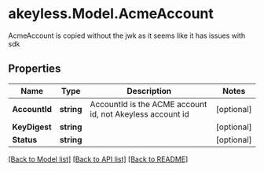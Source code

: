 # akeyless.Model.AcmeAccount
AcmeAccount is copied without the jwk as it seems like it has issues with sdk

## Properties

Name | Type | Description | Notes
------------ | ------------- | ------------- | -------------
**AccountId** | **string** | AccountId is the ACME account id, not Akeyless account id | [optional] 
**KeyDigest** | **string** |  | [optional] 
**Status** | **string** |  | [optional] 

[[Back to Model list]](../README.md#documentation-for-models) [[Back to API list]](../README.md#documentation-for-api-endpoints) [[Back to README]](../README.md)

